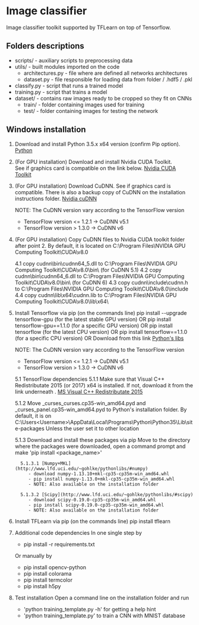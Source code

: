 # Image classifier
Image classifier toolkit supported by TFLearn on top of Tensorflow. 

## Folders descriptions
* scripts/ - auxiliary scripts to preprocessing data 
* utils/   - built modules imported on the code
  * architectures.py - file where are defined all networks architectures
  * dataset.py       - file responsible for loading data from folder / .hdf5 / .pkl
* classify.py - script that runs a trained model 
* training.py - script that trains a model
* dataset/ - contains raw images ready to be cropped so they fit on CNNs
  * train/ - folder containing images used for training
  * test/ - folder containing images for testing the network

## Windows installation
1. Download and install Python 3.5.x x64 version (confirm Pip option).
   [Python](https://www.python.org/downloads/release/python-352/)

2. (For GPU installation) Download and install Nvidia CUDA Toolkit.  
   See if graphics card is compatible on the link below. 
   [Nvidia CUDA Toolkit](https://developer.nvidia.com/cuda-downloads)

3. (For GPU installation) Download CuDNN. 
   See if graphics card is compatible. 
   There is also a backup copy of CuDNN on the installation instructions folder.
   [Nvidia cuDNN](https://developer.nvidia.com/cudnn)

   NOTE: The CuDNN version vary according to the TensorFlow version
    - TensorFlow version <= 1.2.1 -> CuDNN v5.1
    - TensorFlow version >  1.3.0 -> CuDNN v6

4. (For GPU installation) Copy CuDNN files to Nvidia CUDA toolkit folder after point 2.
   By default, it is located on C:\Program Files\NVIDIA GPU Computing Toolkit\CUDA\v8.0

   4.1 copy cudnn\bin\cudnn64_5.dll to C:\Program Files\NVIDIA GPU Computing Toolkit\CUDA\v8.0\bin\ (for CuDNN 5.1)
   4.2 copy cudnn\bin\cudnn64_6.dll to C:\Program Files\NVIDIA GPU Computing Toolkit\CUDA\v8.0\bin\ (for CuDNN 6)
   4.3 copy cudnn\include\cudnn.h   to C:\Program Files\NVIDIA GPU Computing Toolkit\CUDA\v8.0\include\
   4.4 copy cudnn\lib\x64\cudnn.lib to C:\Program Files\NVIDIA GPU Computing Toolkit\CUDA\v8.0\lib\x64\

5. Install Tensorflow via pip (on the commands line)
   pip install --upgrade tensorflow-gpu (for the latest stable GPU version) OR
   pip install tensorflow-gpu==1.1.0 (for a specific GPU version)           OR
   pip install tensorflow (for the latest CPU version)                      OR
   pip install tensorflow==1.1.0 (for a specific CPU version)               OR 
   Download from this link [Python's libs](http://www.lfd.uci.edu/~gohlke/pythonlibs/#tensorflow)

   NOTE: The CuDNN version vary according to the TensorFlow version
    - TensorFlow version <= 1.2.1 -> CuDNN v5.1
    - TensorFlow version >  1.3.0 -> CuDNN v6

   5.1 TensorFlow dependencies
      5.1.1 Make sure that Visual C++ Redistributate 2015 (or 2017) x64 is installed. 
            If not, download it from the link underneath .
            [MS Visual C++ Redistributate 2015](https://www.microsoft.com/en-us/download/details.aspx?id=48145)
       
      5.1.2 Move _curses_curses.cp35-win_amd64.pyd and _curses_panel.cp35-win_amd64.pyd to
            Python's installation folder.
            By default, it is on
            C:\Users\<Username>\AppData\Local\Programs\Python\Python35\Lib\site-packages
            Unless the user set it to other location
       
      5.1.3 Download and install these packages via pip
            Move to the directory where the packages were downloaded, open a command prompt 
            and make 'pip install <package_name>'
         
         5.1.3.1 [Numpy+MKL](http://www.lfd.uci.edu/~gohlke/pythonlibs/#numpy)
            - download numpy‑1.13.10+mkl‑cp35‑cp35m‑win_amd64.whl
            - pip install numpy‑1.13.0+mkl‑cp35‑cp35m‑win_amd64.whl
            - NOTE: Also available on the installation folder 
         
         5.1.3.2 [Scipy](http://www.lfd.uci.edu/~gohlke/pythonlibs/#scipy)
            - download scipy‑0.19.0‑cp35‑cp35m‑win_amd64.whl
            - pip install scipy‑0.19.0‑cp35‑cp35m‑win_amd64.whl
            - NOTE: Also available on the installation folder 

6. Install TFLearn via pip (on the commands line)
   pip install tflearn

7. Additional code dependencies
   In one single step by
   - pip install -r requirements.txt
   
   Or manually by
   - pip install opencv-python
   - pip install colorama
   - pip install termcolor 
   - pip install h5py

8. Test installation
   Open a command line on the installation folder and run
   - 'python training_template.py -h' for getting a help hint
   - 'python training_template.py' to train a CNN with MNIST database
   
